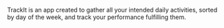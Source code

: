 TrackIt is an app created to gather all your intended daily activities, sorted by day of the week, and track your performance fulfilling them.
